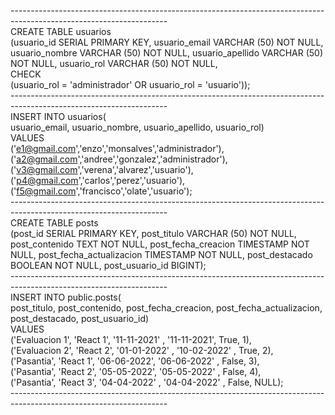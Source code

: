 --------------------------------------------------------------------------------------------------------------------- <br>
CREATE TABLE usuarios <br>
(usuario_id SERIAL PRIMARY KEY, usuario_email VARCHAR (50) NOT NULL, usuario_nombre VARCHAR (50) NOT NULL, usuario_apellido VARCHAR (50) NOT NULL, usuario_rol VARCHAR (50) NOT NULL, <br>
CHECK <br>
(usuario_rol = 'administrador' OR usuario_rol = 'usuario')); <br>
--------------------------------------------------------------------------------------------------------------------- <br>
INSERT INTO usuarios( <br>
usuario_email, usuario_nombre, usuario_apellido, usuario_rol) <br>
VALUES <br>
('e1@gmail.com','enzo','monsalves','administrador'), <br>
('a2@gmail.com','andree','gonzalez','administrador'), <br>
('v3@gmail.com','verena','alvarez','usuario'), <br>
('p4@gmail.com','carlos','perez','usuario'), <br>
('f5@gmail.com','francisco','olate','usuario'); <br>
--------------------------------------------------------------------------------------------------------------------- <br>
CREATE TABLE posts <br>
(post_id SERIAL PRIMARY KEY, post_titulo VARCHAR (50) NOT NULL, post_contenido TEXT NOT NULL, post_fecha_creacion TIMESTAMP NOT NULL, post_fecha_actualizacion TIMESTAMP NOT NULL, post_destacado BOOLEAN NOT NULL, post_usuario_id BIGINT); <br>
--------------------------------------------------------------------------------------------------------------------- <br>
INSERT INTO public.posts( <br>
post_titulo, post_contenido, post_fecha_creacion, post_fecha_actualizacion, post_destacado, post_usuario_id) <br>
VALUES <br>
('Evaluacion 1', 'React 1', '11-11-2021' , '11-11-2021', True, 1), <br>
('Evaluacion 2', 'React 2', '01-01-2022' , '10-02-2022' , True, 2), <br>
('Pasantia', 'React 1', '06-06-2022', '06-06-2022' , False, 3), <br>
('Pasantia', 'React 2', '05-05-2022', '05-05-2022' , False, 4), <br>
('Pasantia', 'React 3', '04-04-2022' , '04-04-2022' , False, NULL); <br>
--------------------------------------------------------------------------------------------------------------------- <br>
